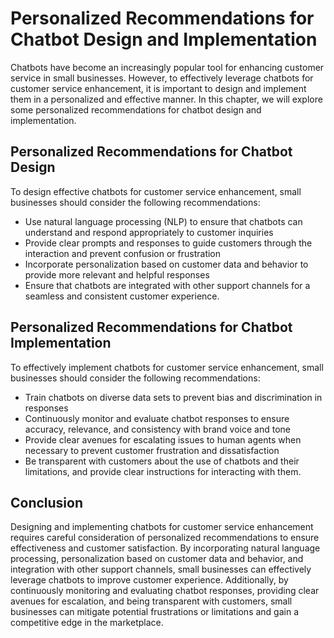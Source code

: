 Personalized Recommendations for Chatbot Design and Implementation
=======================================================================================================================

Chatbots have become an increasingly popular tool for enhancing customer service in small businesses. However, to effectively leverage chatbots for customer service enhancement, it is important to design and implement them in a personalized and effective manner. In this chapter, we will explore some personalized recommendations for chatbot design and implementation.

Personalized Recommendations for Chatbot Design
-----------------------------------------------

To design effective chatbots for customer service enhancement, small businesses should consider the following recommendations:

* Use natural language processing (NLP) to ensure that chatbots can understand and respond appropriately to customer inquiries
* Provide clear prompts and responses to guide customers through the interaction and prevent confusion or frustration
* Incorporate personalization based on customer data and behavior to provide more relevant and helpful responses
* Ensure that chatbots are integrated with other support channels for a seamless and consistent customer experience.

Personalized Recommendations for Chatbot Implementation
-------------------------------------------------------

To effectively implement chatbots for customer service enhancement, small businesses should consider the following recommendations:

* Train chatbots on diverse data sets to prevent bias and discrimination in responses
* Continuously monitor and evaluate chatbot responses to ensure accuracy, relevance, and consistency with brand voice and tone
* Provide clear avenues for escalating issues to human agents when necessary to prevent customer frustration and dissatisfaction
* Be transparent with customers about the use of chatbots and their limitations, and provide clear instructions for interacting with them.

Conclusion
----------

Designing and implementing chatbots for customer service enhancement requires careful consideration of personalized recommendations to ensure effectiveness and customer satisfaction. By incorporating natural language processing, personalization based on customer data and behavior, and integration with other support channels, small businesses can effectively leverage chatbots to improve customer experience. Additionally, by continuously monitoring and evaluating chatbot responses, providing clear avenues for escalation, and being transparent with customers, small businesses can mitigate potential frustrations or limitations and gain a competitive edge in the marketplace.
